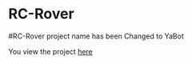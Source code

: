# RC-Rover

#RC-Rover project name has been Changed to YaBot

You view the project [here](https://github.com/mykalbailey/YaBot)
